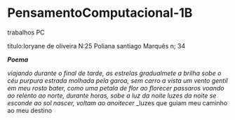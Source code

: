 # PensamentoComputacional-1B
trabalhos PC

titulo:loryane de oliveira N:25   Poliana santiago Marquês n; 34 

***Poema***

_viajando durante o final de tarde, as estrelas gradualmete a brilha sobe o céu purpura_
_estrada molhada pela garoa, sem carro a vista_
_um vento gentil em meu rosto bater, como uma petala de flor ao florecer_
_passaros voando ao relento ao norte, durante horas, sobe a luz da noite_
_luzes da noite se esconde ao sol nascer, voltam ao anoitecer_
_luzes que guiam meu caminho ao meu destino 
